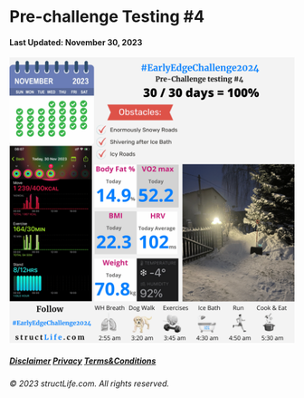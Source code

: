 # Pre-challenge Testing #4

#### Last Updated: November 30, 2023

![Daily report for November 30, 2023 from structLife.com for a 2024 daily morning routine pre-challenge testing 4 - EarlyEdgeChallenge2024. ](../images/products/challenge-2023-11-30-pre-challenge-testing-4-EarlyEdgeChallenge2024.png)


##### [Disclaimer](/#/about-disclaimer)  [Privacy](/#/about-privacy-policy)  [Terms&Conditions](/#/about-terms-conditions)

###### © 2023 structLife.com. All rights reserved.
